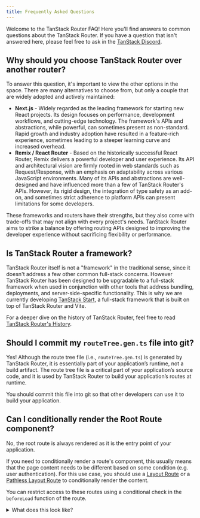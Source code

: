 ```yaml
---
title: Frequently Asked Questions
---
```


Welcome to the TanStack Router FAQ! Here you'll find answers to common questions about the TanStack Router. If you have a question that isn't answered here, please feel free to ask in the [TanStack Discord](https://tlinz.com/discord).

## Why should you choose TanStack Router over another router?

To answer this question, it's important to view the other options in the space. There are many alternatives to choose from, but only a couple that are widely adopted and actively maintained:

- **Next.js** - Widely regarded as the leading framework for starting new React projects. Its design focuses on performance, development workflows, and cutting-edge technology. The framework's APIs and abstractions, while powerful, can sometimes present as non-standard. Rapid growth and industry adoption have resulted in a feature-rich experience, sometimes leading to a steeper learning curve and increased overhead.
- **Remix / React Router** - Based on the historically successful React Router, Remix delivers a powerful developer and user experience. Its API and architectural vision are firmly rooted in web standards such as Request/Response, with an emphasis on adaptability across various JavaScript environments. Many of its APIs and abstractions are well-designed and have influenced more than a few of TanStack Router's APIs. However, its rigid design, the integration of type safety as an add-on, and sometimes strict adherence to platform APIs can present limitations for some developers.

These frameworks and routers have their strengths, but they also come with trade-offs that may not align with every project's needs. TanStack Router aims to strike a balance by offering routing APIs designed to improving the developer experience without sacrificing flexibility or performance.

## Is TanStack Router a framework?

TanStack Router itself is not a "framework" in the traditional sense, since it doesn't address a few other common full-stack concerns. However TanStack Router has been designed to be upgradable to a full-stack framework when used in conjunction with other tools that address bundling, deployments, and server-side-specific functionality. This is why we are currently developing [TanStack Start](https://tanstack.com/start), a full-stack framework that is built on top of TanStack Router and Vite.

For a deeper dive on the history of TanStack Router, feel free to read [TanStack Router's History](../decisions-on-dx.md#tanstack-routers-origin-story).

## Should I commit my `routeTree.gen.ts` file into git?

Yes! Although the route tree file (i.e., `routeTree.gen.ts`) is generated by TanStack Router, it is essentially part of your application’s runtime, not a build artifact. The route tree file is a critical part of your application’s source code, and it is used by TanStack Router to build your application’s routes at runtime.

You should commit this file into git so that other developers can use it to build your application.

## Can I conditionally render the Root Route component?

No, the root route is always rendered as it is the entry point of your application.

If you need to conditionally render a route's component, this usually means that the page content needs to be different based on some condition (e.g. user authentication). For this use case, you should use a [Layout Route](../routing/routing-concepts.md#layout-routes) or a [Pathless Layout Route](../routing/routing-concepts.md#pathless-layout-routes) to conditionally render the content.

You can restrict access to these routes using a conditional check in the `beforeLoad` function of the route.

<details>
<summary>What does this look like?</summary>

```tsx
// src/routes/_pathless-layout.tsx
import { createFileRoute, Outlet } from '@tanstack/react-router'
import { isAuthenticated } from '../utils/auth'

export const Route = createFileRoute('/_pathless-layout', {
  beforeLoad: async () => {
    // Check if the user is authenticated
    const authed = await isAuthenticated()
    if (!authed) {
      // Redirect the user to the login page
      return '/login'
    }
  },
  component: PathlessLayoutRouteComponent,
  // ...
})

function PathlessLayoutRouteComponent() {
  return (
    <div>
      <h1>You are authed</h1>
      <Outlet />
    </div>
  )
}
```

</details>
